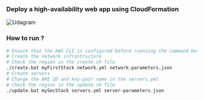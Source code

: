 ### Deploy a high-availability web app using CloudFormation


![Udagram](https://user-images.githubusercontent.com/57008633/166841484-ce2dd015-2bda-46b0-bc1d-cbc9c271746d.png)

### How to run ?

```bash
# Ensure that the AWS CLI is configured before runniing the command below
# Create the network infrastructure
# Check the region in the create.sh file
./create.bat myFirstStack network.yml network-parameters.json
# Create servers
# Change the AMI ID and key-pair name in the servers.yml
# Check the region in the update.sh file
./update.bat mySecStack servers.yml server-parameters.json
```
